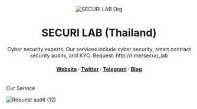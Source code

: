 <div align="center">

  
  ![SECURI LAB Org](https://user-images.githubusercontent.com/111109564/222056376-ab134048-14ee-46d6-8bcb-16f11eede1fe.png)

  <h1>SECURI LAB (Thailand)</h1>
  
  <p>
    Cyber security experts. Our services include cyber security, smart contract security audits, and KYC.
Request: http://t.me/securi_lab
  </p>
  
  

<h4>
    <a href="https://securi-lab.com/">Website</a>
  <span> · </span>
    <a href="https://twitter.com/SECURI_LAB">Twitter</a>
  <span> · </span>
    <a href="https://t.me/securi_lab">Telegram</a>
  <span> · </span>
    <a href="https://medium.com/@securi">Blog</a>
  </h4>
</div>

<br />
Our Service

![Request audit (12)](https://user-images.githubusercontent.com/111109564/222057284-df6f716a-4f31-4f24-86e0-5bc21c71994b.png)


